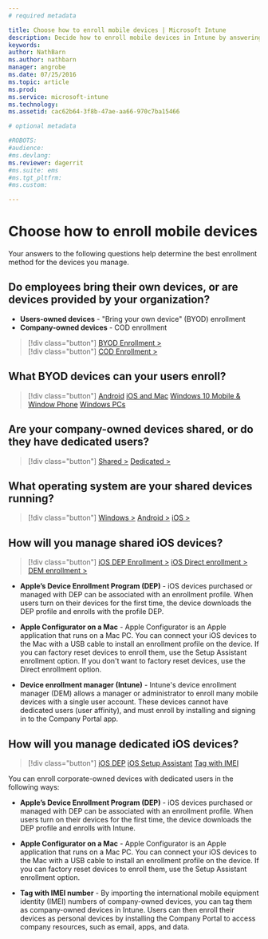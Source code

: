 ```yaml
---
# required metadata

title: Choose how to enroll mobile devices | Microsoft Intune
description: Decide how to enroll mobile devices in Intune by answering a few simple questions
keywords:
author: NathBarnms.author: nathbarn
manager: angrobe
ms.date: 07/25/2016
ms.topic: article
ms.prod:
ms.service: microsoft-intune
ms.technology:
ms.assetid: cac62b64-3f8b-47ae-aa66-970c7ba15466

# optional metadata

#ROBOTS:
#audience:
#ms.devlang:
ms.reviewer: dagerrit
#ms.suite: ems
#ms.tgt_pltfrm:
#ms.custom:

---
```


# Choose how to enroll mobile devices

Your answers to the following questions help determine the best enrollment method for the devices you manage.

## **Do employees bring their own devices, or are devices provided by your organization?**

  - **Users-owned devices** - "Bring your own device" (BYOD) enrollment
  - **Company-owned devices** - COD enrollment

> [!div class="button"]
[BYOD Enrollment >](#what-byod-devices-can-your-users-enroll)   
> [!div class="button"]
[COD Enrollment >](#are-your-company-owned-devices-shared-or-do-they-have-dedicated-users)

## **What BYOD devices can your users enroll?**

> [!div class="button"]
[Android](/intune/deploy-use/set-up-android-management-with-microsoft-intune) [iOS and Mac](/intune/deploy-use/set-up-ios-and-mac-management-with-microsoft-intune) [Windows 10 Mobile & Window Phone](/intune/deploy-use/set-up-windows-phone-management-with-microsoft-intune) [Windows PCs](/intune/deploy-use/set-up-windows-device-management-with-microsoft-intune)

## **Are your company-owned devices shared, or do they have dedicated users?**

> [!div class="button"]
[Shared >](#what-operating-system-are-your-shared-devices-running)   [Dedicated >](#how-will-you-manage-dedicated-ios-devices)


## **What operating system are your shared devices running?**

  > [!div class="button"]
  [Windows >](/intune/deploy-use/enroll-corporate-owned-devices-with-the-device-enrollment-manager-in-microsoft-intune) [Android >](/intune/deploy-use/enroll-corporate-owned-devices-with-the-device-enrollment-manager-in-microsoft-intune) [iOS >](#how-will-you-manage-shared-ios-devices)

## **How will you manage shared iOS devices?**

  > [!div class="button"]
  [iOS DEP Enrollment >](/intune/deploy-use/ios-device-enrollment-program-in-microsoft-intune) [iOS Direct enrollment >](/intune/deploy-use/ios-direct-enrollment-in-microsoft-intune)  [DEM enrollment >](/intune/deploy-use/enroll-corporate-owned-devices-with-the-device-enrollment-manager-in-microsoft-intune)

  - **Apple’s Device Enrollment Program (DEP)** - iOS devices purchased or managed with DEP can be associated with an enrollment profile. When users turn on their devices for the first time, the device downloads the DEP profile and enrolls with the profile DEP.

  - **Apple Configurator on a Mac** - Apple Configurator is an Apple application that runs on a Mac PC. You can connect your iOS devices to the Mac with a USB cable to install an enrollment profile on the device. If you can factory reset devices to enroll them, use the Setup Assistant enrollment option. If you don't want to factory reset devices, use the Direct enrollment option.

  - **Device enrollment manager (Intune)** - Intune's device enrollment manager (DEM) allows a manager or administrator to enroll many mobile devices with a single user account. These devices cannot have dedicated users (user affinity), and must enroll by installing and signing in to the Company Portal app.

## **How will you manage dedicated iOS devices?**

  > [!div class="button"]
   [iOS DEP](/intune/deploy-use/ios-device-enrollment-program-in-microsoft-intune) [iOS Setup Assistant](/intune/deploy-use/ios-setup-assistant-enrollment-in-microsoft-intune) [Tag with IMEI](/intune/deploy-use/specify-corporate-owned-devices-with-international-mobile-equipment-identity-imei-numbers)

  You can enroll corporate-owned devices with dedicated users in the following ways:

  - **Apple’s Device Enrollment Program (DEP)** - iOS devices purchased or managed with DEP can be associated with an enrollment profile. When users turn on their devices for the first time, the device downloads the DEP profile and enrolls with Intune.

  - **Apple Configurator on a Mac** - Apple Configurator is an Apple application that runs on a Mac PC. You can connect your iOS devices to the Mac with a USB cable to install an enrollment profile on the device. If you can factory reset devices to enroll them, use the Setup Assistant enrollment option.

  - **Tag with IMEI number** - By importing the international mobile equipment identity (IMEI) numbers of company-owned devices, you can tag them as company-owned devices in Intune. Users can then enroll their devices as personal devices by installing the Company Portal to access company resources, such as email, apps, and data.
